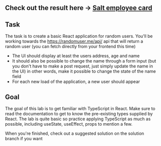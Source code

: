  ## Check out the result here ->  [Salt employee card](https://add-on-app.vercel.app/)

## Task

The task is to create a basic React application for random users. You'll be working towards the https://randomuser.me/api/ api that will return a random user (you can fetch directly from your frontend this time)

* The UI should display at least the users address, age and name
* It should also be possible to change the name through a form input (but you don't have to make a post request, just simply update the name in the UI) in other words, make it possible to change the state of the name field
* For each new load of the application, a new user should appear

## Goal

The goal of this lab is to get familiar with TypeScript in React. Make sure to read the documentation to get to know the pre-existing types supplied by React. The lab is quite basic so practice applying TypeScript as much as possible, including useState, useEffect, props to mention a few.

When you're finished, check out a suggested solution on the solution branch if you want
